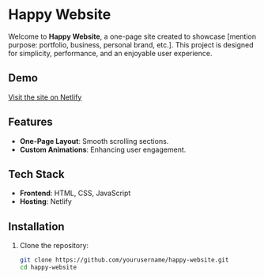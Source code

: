# Happy Website

Welcome to **Happy Website**, a one-page site created to showcase [mention purpose: portfolio, business, personal brand, etc.]. This project is designed for simplicity, performance, and an enjoyable user experience.

## Demo

[Visit the site on Netlify](https://one-page-happy-website.netlify.app/)

## Features

- **One-Page Layout**: Smooth scrolling sections.
- **Custom Animations**: Enhancing user engagement.

## Tech Stack

- **Frontend**: HTML, CSS, JavaScript
- **Hosting**: Netlify

## Installation

1. Clone the repository:
   ```bash
   git clone https://github.com/yourusername/happy-website.git
   cd happy-website

